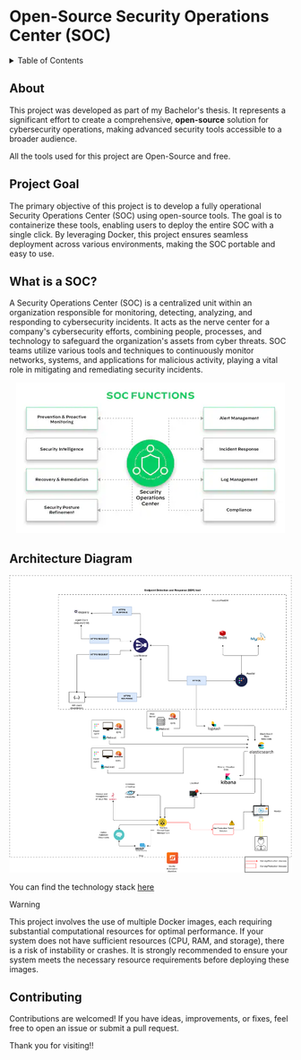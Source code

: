 # Open-Source Security Operations Center (SOC)

<details>>
<summary>Table of Contents</summary>

1. [About](#about)
2. [Project Goal](#project-goal)
3. [What is a SOC?](#what-is-a-soc)
4. [Architecture Diagram](#architecture-diagram)
5. [Contributing](#contributing)


</details>

## About

This project was developed as part of my Bachelor's thesis. It represents a significant effort to create a comprehensive, **open-source** solution for cybersecurity operations, making advanced security tools accessible to a broader audience.

All the tools used for this project are Open-Source and free.

## Project Goal

The primary objective of this project is to develop a fully operational Security Operations Center (SOC) using open-source tools. The goal is to containerize these tools, enabling users to deploy the entire SOC with a single click. By leveraging Docker, this project ensures seamless deployment across various environments, making the SOC portable and easy to use.

## What is a SOC?

A Security Operations Center (SOC) is a centralized unit within an organization responsible for monitoring, detecting, analyzing, and responding to cybersecurity incidents. It acts as the nerve center for a company's cybersecurity efforts, combining people, processes, and technology to safeguard the organization's assets from cyber threats. SOC teams utilize various tools and techniques to continuously monitor networks, systems, and applications for malicious activity, playing a vital role in mitigating and remediating security incidents.

<p align="center">
  <img src="./soc-principals.png" alt="SOC Overview" />
</p>

## Architecture Diagram

<p align="center">
  <img src="./soc_architecture_diagram.png" alt="SOC Architecture Diagram" />
</p>

You can find the technology stack [here](https://github.com/phrp720/soc-toolkit/blob/main/technology_stack.md)

> [!Warning]
>
> This project involves the use of multiple Docker images, each requiring substantial computational resources for optimal performance. If your system does not have sufficient resources (CPU, RAM, and storage), there is a risk of instability or crashes. It is strongly recommended to ensure your system meets the necessary resource requirements before deploying these images.

## Contributing

Contributions are welcomed! If you have ideas, improvements, or fixes, feel free to open an issue or submit a pull request.


Thank you for visiting!!

